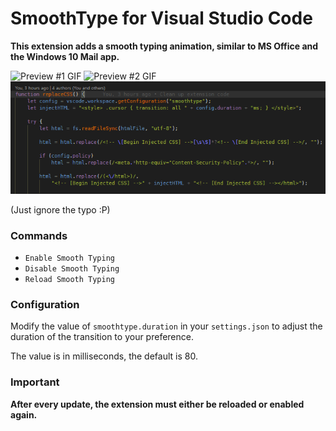 # SmoothType for Visual Studio Code

**This extension adds a smooth typing animation,
similar to MS Office and the Windows 10 Mail app.**


![Preview #1 GIF](images/preview0.gif)
![Preview #2 GIF](images/preview1.gif)
![Preview #3 GIF](images/preview2.gif)

(Just ignore the typo :P)

### Commands

 * `Enable Smooth Typing`
 * `Disable Smooth Typing`
 * `Reload Smooth Typing`

### Configuration

Modify the value of `smoothtype.duration` in your `settings.json`
to adjust the duration of the transition to your preference.

The value is in milliseconds, the default is 80.

### Important

**After every update, the extension must either be reloaded or enabled again.**
